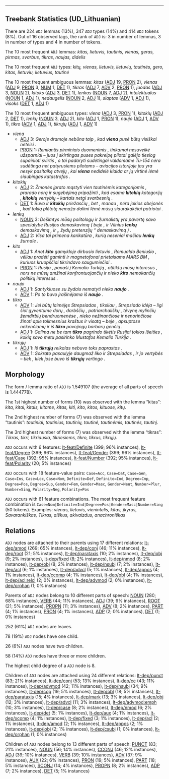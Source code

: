 

--------------------------------------------------------------------------------

## Treebank Statistics (UD_Lithuanian)

There are 224 `ADJ` lemmas (13%), 347 `ADJ` types (14%) and 414 `ADJ` tokens (8%).
Out of 16 observed tags, the rank of `ADJ` is: 3 in number of lemmas, 3 in number of types and 4 in number of tokens.

The 10 most frequent `ADJ` lemmas: <em>kitas, lietuvis, tautinis, vienas, geras, pirmas, svarbus, tikras, naujas, didelis</em>

The 10 most frequent `ADJ` types:  <em>kitų, vienas, lietuvis, lietuvių, tautinės, gero, kitas, lietuviu, lietuvius, tautinė</em>

The 10 most frequent ambiguous lemmas: <em>kitas</em> ([ADJ]() 19, [PRON]() 2), <em>vienas</em> ([ADJ]() 9, [PRON]() 3, [NUM]() 1, [DET]() 1), <em>tikras</em> ([ADJ]() 7, [ADV]() 2, [PRON]() 1), <em>juodas</em> ([ADJ]() 3, [NOUN]() 2), <em>kitoks</em> ([ADJ]() 3, [DET]() 1), <em>lenkas</em> ([NOUN]() 7, [ADJ]() 2), <em>intelektualus</em> ([NOUN]() 1, [ADJ]() 1), <em>nedaugelis</em> ([NOUN]() 2, [ADJ]() 1), <em>slaptas</em> ([ADV]() 1, [ADJ]() 1), <em>visoks</em> ([DET]() 1, [ADJ]() 1)

The 10 most frequent ambiguous types:  <em>viena</em> ([ADJ]() 3, [PRON]() 1), <em>kitokių</em> ([ADJ]() 2, [DET]() 1), <em>lenkų</em> ([NOUN]() 3, [ADJ]() 2), <em>kito</em> ([ADJ]() 1, [PRON]() 1), <em>naujo</em> ([ADJ]() 1, [ADV]() 1), <em>tikro</em> ([ADV]() 1, [ADJ]() 1), <em>tikrųjų</em> ([ADJ]() 1, [ADV]() 1)


* <em>viena</em>
  * [ADJ]() 3: <em>Geroje dramoje nebūna taip , kad <b>viena</b> pusė būtų visiškai neteisi .</em>
  * [PRON]() 1: <em>Remiantis pirminiais duomenimis , tinkamai nesuveikė užsparniai – juos į skirtingas puses pakreipę pilotai galėjo tiesiog supainioti svirtis , o tai padaryti sudėtingai valdomame Tu-154 nėra sudėtinga net patyrusiems pilotams – aviacijos istorijoje jau yra nesyk pasitaikę atvejų , kai <b>viena</b> nedidelė klaida ar jų virtinė lėmė siaubingas katastrofas .</em>
* <em>kitokių</em>
  * [ADJ]() 2: <em>Žmonės įprato mąstyti vien tautinėmis kategorijomis , prarado norą ir sugebėjimą pripažinti , kad esama <b>kitokių</b> kategorijų , <b>kitokių</b> vertybių – kartais netgi svarbesnių .</em>
  * [DET]() 1: <em>Buvo ir <b>kitokių</b> priežasčių , bet , manau , nėra jokios abejonės , kad tokią plėtotę nemaža dalimi lėmė mūsų siaurakakčiai patriotai .</em>
* <em>lenkų</em>
  * [NOUN]() 3: <em>Dešimtys mūsų politologų ir žurnalistų yra pavertę savo specialybe Rusijos demaskavimą ( beje , ir Vilnius <b>lenkų</b> demaskavimą , ir „ žydų pretenzijų “ demaskavimą ) .</em>
  * [ADJ]() 2: <em>Visa tai primena karikatūra , kurią neseniai mačiau <b>lenkų</b> žurnale .</em>
* <em>kito</em>
  * [ADJ]() 1: <em>Anot <b>kito</b> gamykloje dirbusio lietuvio , Romualdo Beniušio , vėliau pradėti gaminti ir magnetofonai prietaisams MARS BM , kuriuos kruopščiai tikrindavo saugumiečiai .</em>
  * [PRON]() 1: <em>Rusija , panaši į Kemalio Turkiją , atitiktų mūsų interesus , nors ne mūsų amžinai konfrontuojančių ir nieko <b>kito</b> nemokančių politikų interesus .</em>
* <em>naujo</em>
  * [ADJ]() 1: <em>Santykiuose su žydais nematyti nieko <b>naujo</b> .</em>
  * [ADV]() 1: <em>Po to buvo įrašinėjama iš <b>naujo</b> .</em>
* <em>tikro</em>
  * [ADV]() 1: <em>Jei būtų laimėjęs Strepsiadas , tiksliau , Strepsiado idėja – ligi šiol gyventume dorų , darbščių , patriarchališkų , tėvynę mylinčių žemdirbių bendruomenėse , nieko nežinančiose ir nenorinčiose žinoti apie tolimesnius kraštus ir visatą – beje , apsuptose nekenčiamų ir iš <b>tikro</b> pavojingų barbarų genčių .</em>
  * [ADJ]() 1: <em>Galima ne be tam <b>tikro</b> pagrindo tikėtis Rusijai tokios išeities , kokią savo metu pasirinko Mustafos Kemalio Turkija .</em>
* <em>tikrųjų</em>
  * [ADJ]() 1: <em>Iš <b>tikrųjų</b> reikalas nebuvo toks paprastas .</em>
  * [ADV]() 1: <em>Sokrato pasaulyje daugmaž liko ir Strepsiadas , ir jo vertybės – tiek , kiek jose buvo iš <b>tikrųjų</b> vertingo .</em>

## Morphology

The form / lemma ratio of `ADJ` is 1.549107 (the average of all parts of speech is 1.444778).

The 1st highest number of forms (10) was observed with the lemma “kitas”: <em>kita, kitai, kitais, kitame, kitas, kiti, kito, kitos, kituose, kitų</em>.

The 2nd highest number of forms (7) was observed with the lemma “tautinis”: <em>tautiniai, tautinius, tautinių, tautinė, tautinėmis, tautinės, tautinį</em>.

The 3rd highest number of forms (7) was observed with the lemma “tikras”: <em>Tikras, tikri, tikriausia, tikriesiems, tikro, tikrus, tikrųjų</em>.

`ADJ` occurs with 6 features: [lt-feat/Definite]() (399; 96% instances), [lt-feat/Degree]() (399; 96% instances), [lt-feat/Gender]() (399; 96% instances), [lt-feat/Case]() (392; 95% instances), [lt-feat/Number]() (392; 95% instances), [lt-feat/Polarity]() (20; 5% instances)

`ADJ` occurs with 18 feature-value pairs: `Case=Acc`, `Case=Dat`, `Case=Gen`, `Case=Ins`, `Case=Loc`, `Case=Nom`, `Definite=Def`, `Definite=Ind`, `Degree=Cmp`, `Degree=Pos`, `Degree=Sup`, `Gender=Fem`, `Gender=Masc`, `Gender=Neut`, `Number=Plur`, `Number=Sing`, `Polarity=Neg`, `Polarity=Pos`

`ADJ` occurs with 61 feature combinations.
The most frequent feature combination is `Case=Nom|Definite=Ind|Degree=Pos|Gender=Masc|Number=Sing` (50 tokens).
Examples: <em>vienas, lietuvis, vienintelis, kitas, įkyrus, Savarankiškas, Tikras, aiškus, akivaizdus, anachroniškas</em>


## Relations

`ADJ` nodes are attached to their parents using 17 different relations: [lt-dep/amod]() (269; 65% instances), [lt-dep/conj]() (46; 11% instances), [lt-dep/root]() (21; 5% instances), [lt-dep/parataxis]() (10; 2% instances), [lt-dep/iobj]() (9; 2% instances), [lt-dep/fixed]() (8; 2% instances), [lt-dep/nmod]() (8; 2% instances), [lt-dep/obj]() (8; 2% instances), [lt-dep/nsubj]() (7; 2% instances), [lt-dep/acl]() (6; 1% instances), [lt-dep/advcl]() (5; 1% instances), [lt-dep/appos]() (4; 1% instances), [lt-dep/ccomp]() (4; 1% instances), [lt-dep/obl]() (4; 1% instances), [lt-dep/acl:relcl]() (2; 0% instances), [lt-dep/advmod]() (2; 0% instances), [lt-dep/orphan]() (1; 0% instances)

Parents of `ADJ` nodes belong to 10 different parts of speech: [NOUN]() (280; 68% instances), [VERB]() (44; 11% instances), [ADJ]() (39; 9% instances), [ROOT]() (21; 5% instances), [PROPN]() (11; 3% instances), [ADV]() (8; 2% instances), [PART]() (4; 1% instances), [PRON]() (4; 1% instances), [ADP]() (2; 0% instances), [DET]() (1; 0% instances)

252 (61%) `ADJ` nodes are leaves.

78 (19%) `ADJ` nodes have one child.

26 (6%) `ADJ` nodes have two children.

58 (14%) `ADJ` nodes have three or more children.

The highest child degree of a `ADJ` node is 8.

Children of `ADJ` nodes are attached using 24 different relations: [lt-dep/punct]() (83; 21% instances), [lt-dep/conj]() (53; 13% instances), [lt-dep/cc]() (43; 11% instances), [lt-dep/advmod]() (42; 11% instances), [lt-dep/nsubj]() (34; 9% instances), [lt-dep/cop]() (19; 5% instances), [lt-dep/obl]() (18; 5% instances), [lt-dep/parataxis]() (15; 4% instances), [lt-dep/mark]() (13; 3% instances), [lt-dep/obj]() (12; 3% instances), [lt-dep/advcl]() (11; 3% instances), [lt-dep/advmod:emph]() (10; 3% instances), [lt-dep/case]() (8; 2% instances), [lt-dep/nmod]() (6; 2% instances), [lt-dep/det]() (5; 1% instances), [lt-dep/aux]() (4; 1% instances), [lt-dep/xcomp]() (4; 1% instances), [lt-dep/fixed]() (3; 1% instances), [lt-dep/acl]() (2; 1% instances), [lt-dep/amod]() (2; 1% instances), [lt-dep/appos]() (2; 1% instances), [lt-dep/iobj]() (2; 1% instances), [lt-dep/csubj]() (1; 0% instances), [lt-dep/orphan]() (1; 0% instances)

Children of `ADJ` nodes belong to 13 different parts of speech: [PUNCT]() (83; 21% instances), [NOUN]() (56; 14% instances), [CCONJ]() (46; 12% instances), [ADJ]() (39; 10% instances), [VERB]() (39; 10% instances), [ADV]() (37; 9% instances), [AUX]() (22; 6% instances), [PRON]() (19; 5% instances), [PART]() (18; 5% instances), [SCONJ]() (14; 4% instances), [PROPN]() (8; 2% instances), [ADP]() (7; 2% instances), [DET]() (5; 1% instances)

